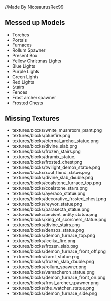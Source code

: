 //Made By NicosaurusRex99
## Messed up Models
* Torches
* Portals
* Furnaces
* Rollum Spawner
* Present Box
* Yellow Christmas Lights
* Blue Lights
* Purple Lights
* Green Lights
* Red Lights
* Stairs
* Fences
* Frost archer spawner
* Frosted Chests

## Missing Textures
* textures/blocks/white_mushroom_plant.png
* textures/blocks/bluefire.png
* textures/blocks/eternal_archer_statue.png
* textures/blocks/divine_slab.png
* textures/blocks/frozen_stairs.png
* textures/blocks/dramix_statue.
* textures/blocks/frosted_chest.png
* textures/blocks/twilight_demon_statue.png
* textures/blocks/soul_fiend_statue.png
* textures/blocks/divine_slab_double.png
* textures/blocks/coalstone_furnace_top.png
* textures/blocks/coalstone_stairs.png
* textures/blocks/ayeraco_statue.png
* textures/blocks/decorative_frosted_chest.png
* textures/blocks/reyvor_statue.png
* textures/blocks/parasecta_statue.png
* textures/blocks/ancient_entity_statue.png
* textures/blocks/king_of_scorchers_statue.png
* textures/blocks/divine_stairs.png
* textures/blocks/densos_statue.png
* textures/blocks/demon_furnace_top.png
* textures/blocks/iceika_fire.png
* textures/blocks/frozen_slab.png
* textures/blocks/demon_furnace_front_off.png
* textures/blocks/karot_statue.png
* textures/blocks/frozen_slab_double.png
* textures/blocks/rollum_spawner.png
* textures/blocks/vamacheron_statue.png
* textures/blocks/demon_furnace_front_on.png
* textures/blocks/frost_archer_spawner.png
* textures/blocks/the_watcher_statue.png
* textures/blocks/demon_furnace_side.png
